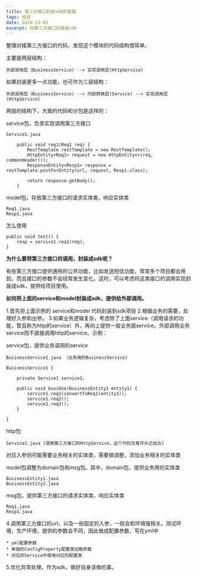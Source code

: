 ```yaml
---
title: 第三方接口封装sdk的套路
tags: 经验
date: 2020-12-01
excerpt: 将第三方接口封装成sdk
---
```


整理对接第三方接口的代码，发现这个模块的代码结构很简单。

主要是两层结构：

	外部调用层（BusinessService) --> 实现调用层(HttpService)


如果封装更多一点功能，也可作为三层结构：
	
	外部调用层（BusinessService) --> 内部转换层(Service) --> 实现调用层(HttpService)


两层的结构下，大致的代码和分包是这样的：

service包，负责实现调用第三方接口

	Service1.java

		public void req1(Req1 req) {
			RestTemplate restTemplate = new RestTemplate();
	        HttpEntity<Req1> request = new HttpEntity<>(req, commonHeader());
	        ResponseEntity<Resp1> response = restTemplate.postForEntity(url, request, Resp1.class);

	        return response.getBody();
		}

model包，存放第三方接口的请求实体类，响应实体类

	Req1.java
	Resp1.java


怎么使用

	public void test() {
		resp = service1.req1(req);
	}


<b>为什么要将第三方接口的调用，封装成sdk呢？</b>

有些第三方接口提供通用的公共功能，比如发送短信功能，常常多个项目都会用到，而且接口的参数不会经常发生变化。这时，可以考虑将这类接口的调用实现封装成sdk，提供给项目使用。

<b>如何将上面的service和model封装成sdk，提供给外部调用。</b>

1.首先将上面示例的 service和model 代码封装到sdk项目
2.根据业务的需要，处理好入参和出参。
3.如果业务逻辑复杂，考虑除了上面service（调用请求的功能，暂且称为http的service）外，再向上提供一层业务层service。外部调用业务service而不直接调用http的service。示例：

service包，提供业务调用的service

	BusinessService1.java （业务用的BusinessService)

	BusinessService1 {

		private Service1 service1;

		public void busiOne(BusinessEntity1 entity1) {
			service1.req1(convertToReq1(entity1));
			service1.req2();
			service1.req3();
		}

	}

http包

	Service1.java (调用第三方接口的HttpService，这个代码文章开头已给出)


对应入参则可能需要业务相关的实体类，需要做调整，添加业务相关的实体类

model包调整为domain包和msg包。其中，domain包，提供业务用的实体类

	BusinessEntity1.java
	BusinessEntity2.java

msg包，提供第三方接口的请求实体类，响应实体类

	Req1.java
	Resp1.java

4.调用第三方接口的url，以及一些固定的入参，一般会和环境强相关。测试环境，生产环境，提供的参数会不同，因此做成配置参数，写在yml中

	* yml配置参数
	* 单独的ConfigProperty配置类加载参数
	* 对应的Service中使用对应的配置类

5.优化异常处理，作为sdk，做好自身该做的事。

